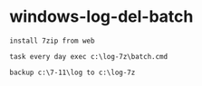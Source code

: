 # windows-log-del-batch

```
install 7zip from web
```

```
task every day exec c:\log-7z\batch.cmd
```

```
backup c:\7-11\log to c:\log-7z
```
